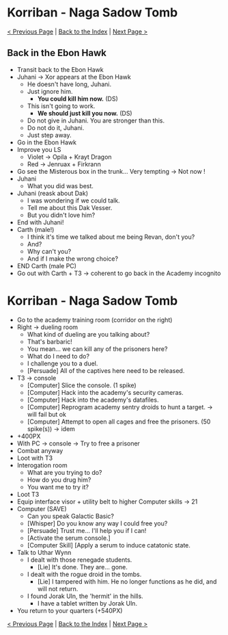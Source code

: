 # Korriban - Naga Sadow Tomb

[< Previous Page](085_Korriban.md)
| [Back to the Index](./000_Index.md)
| [Next Page >](./087_Korriban.md)

## Back in the Ebon Hawk

- Transit back to the Ebon Hawk
- Juhani -> Xor appears at the Ebon Hawk
    - He doesn't have long, Juhani.
    - Just ignore him.
        - **You could kill him now.** (DS)
    - This isn't going to work.
        - **We should just kill you now.** (DS)
    - Do not give in Juhani. You are stronger than this.
    - Do not do it, Juhani.
    - Just step away.
- Go in the Ebon Hawk
- Improve you LS
    - Violet -> Opila + Krayt Dragon
    - Red -> Jenruax + Firkrann
- Go see the Misterous box in the trunk... Very tempting -> Not now !
- Juhani
    - What you did was best.
- Juhani (reask about Dak)
    - I was wondering if we could talk.
    - Tell me about this Dak Vesser.
    - But you didn't love him?
- End with Juhani!
- Carth (male!)
    - I think it's time we talked about me being Revan, don't you?
    - And?
    - Why can't you?
    - And if I make the wrong choice?
- END Carth (male PC)
- Go out with Carth + T3 -> coherent to go back in the Academy incognito


# Korriban - Naga Sadow Tomb

- Go to the academy training room (corridor on the right)
- Right -> dueling room
    - What kind of dueling are you talking about?
    - That's barbaric!
    - You mean... we can kill any of the prisoners here?
    - What do I need to do?
    - I challenge you to a duel.
    - [Persuade] All of the captives here need to be released.
- T3 -> console
    - [Computer] Slice the console. (1 spike)
    - [Computer] Hack into the academy's security cameras.
    - [Computer] Hack into the academy's datafiles.
    - [Computer] Reprogram academy sentry droids to hunt a target. -> will fail but ok
    - [Computer] Attempt to open all cages and free the prisoners. (50 spike(s)) -> idem
- +400PX
- With PC -> console -> Try to free a prisoner
- Combat anyway
- Loot with T3
- Interogation room
    - What are you trying to do?
    - How do you drug him?
    - You want me to try it?
- Loot T3
- Equip interface visor + utility belt to higher Computer skills -> 21
- Computer (SAVE)
    - Can you speak Galactic Basic?
    - [Whisper] Do you know any way I could free you?
    - [Persuade] Trust me... I'll help you if I can!
    - [Activate the serum console.]
    - [Computer Skill] [Apply a serum to induce catatonic state.
- Talk to Uthar Wynn
    - I dealt with those renegade students.
        - [Lie] It's done. They are... gone.
    - I dealt with the rogue droid in the tombs.
        - [Lie] I tampered with him. He no longer functions as he did, and will not return.
    - I found Jorak Uln, the 'hermit' in the hills.
        - I have a tablet written by Jorak Uln.
- You return to your quarters (+540PX)

[< Previous Page](085_Korriban.md)
| [Back to the Index](./000_Index.md)
| [Next Page >](./087_Korriban.md)
